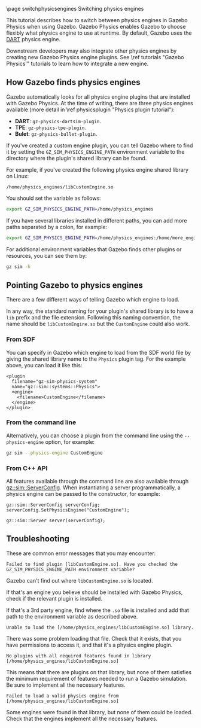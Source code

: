 \page switchphysicsengines Switching physics engines

This tutorial describes how to switch between physics engines in Gazebo Physics
when using Gazebo.
Gazebo Physics enables Gazebo to choose flexibly what physics engine
to use at runtime.
By default, Gazebo uses the [DART](https://dartsim.github.io/) physics
engine.

Downstream developers may also integrate other physics engines by creating new
Gazebo Physics engine plugins.
See \ref tutorials "Gazebo Physics'" tutorials to learn how to integrate a
new engine.

## How Gazebo finds physics engines

Gazebo automatically looks for all physics engine plugins that are
installed with Gazebo Physics.
At the time of writing, there are three physics engines available (more detail
in \ref physicsplugin "Physics plugin tutorial"):
- **DART**: `gz-physics-dartsim-plugin`.
- **TPE**: `gz-physics-tpe-plugin`.
- **Bulet**: `gz-physics-bullet-plugin`.

If you've created a custom engine plugin, you can tell Gazebo where to
find it by setting the `GZ_SIM_PHYSICS_ENGINE_PATH` environment variable to
the directory where the plugin's shared library can be found.

For example, if you've created the following physics engine shared library on Linux:

`/home/physics_engines/libCustomEngine.so`

You should set the variable as follows:

```bash
export GZ_SIM_PHYSICS_ENGINE_PATH=/home/physics_engines
```

If you have several libraries installed in different paths, you can add more
paths separated by a colon, for example:

```bash
export GZ_SIM_PHYSICS_ENGINE_PATH=/home/physics_engines:/home/more_engines
```

For additional environment variables that Gazebo finds other plugins
or resources, you can see them by:

```bash
gz sim -h
```

## Pointing Gazebo to physics engines

There are a few different ways of telling Gazebo which engine to load.

In any way, the standard naming for your plugin's shared library is to have a
`lib` prefix and the file extension.
Following this naming convention, the name should be `libCustomEngine.so` but
the `CustomEngine` could also work.

### From SDF

You can specify in Gazebo which engine to load from the SDF world file
by giving the shared library name to the `Physics` plugin tag.
For the example above, you can load it like this:

```{.xml}
<plugin
  filename="gz-sim-physics-system"
  name="gz::sim::systems::Physics">
  <engine>
    <filename>CustomEngine</filename>
  </engine>
</plugin>
```

### From the command line

Alternatively, you can choose a plugin from the command line using the
`--physics-engine` option, for example:

```bash
gz sim --physics-engine CustomEngine
```

### From C++ API

All features available through the command line are also available through
[gz::sim::ServerConfig](https://gazebosim.org/api/gazebo/4.0/classignition_1_1gazebo_1_1ServerConfig.html).
When instantiating a server programmatically, a physics engine can be passed to
the constructor, for example:

```
gz::sim::ServerConfig serverConfig;
serverConfig.SetPhysicsEngine("CustomEngine");

gz::sim::Server server(serverConfig);
```

## Troubleshooting
These are common error messages that you may encounter:

```{.bash}
Failed to find plugin [libCustomEngine.so]. Have you checked the GZ_SIM_PHYSICS_ENGINE_PATH environment variable?
```

Gazebo can't find out where `libCustomEngine.so` is located.

If that's an engine you believe should be installed with Gazebo Physics,
check if the relevant plugin is installed.

If that's a 3rd party engine, find where the `.so` file is installed and add
that path to the environment variable as described above.

```{.bash}
Unable to load the [/home/physics_engines/libCustomEngine.so] library.
```

There was some problem loading that file. Check that it exists, that you have
permissions to access it, and that it's a physics engine plugin.

```{.bash}
No plugins with all required features found in library [/home/physics_engines/libCustomEngine.so]
```

This means that there are plugins on that library, but none of them satisfies
the minimum requirement of features needed to run a Gazebo simulation.
Be sure to implement all the necessary features.

```{.bash}
Failed to load a valid physics engine from [/home/physics_engines/libCustomEngine.so]
```

Some engines were found in that library, but none of them could be loaded.
Check that the engines implement all the necessary features.
